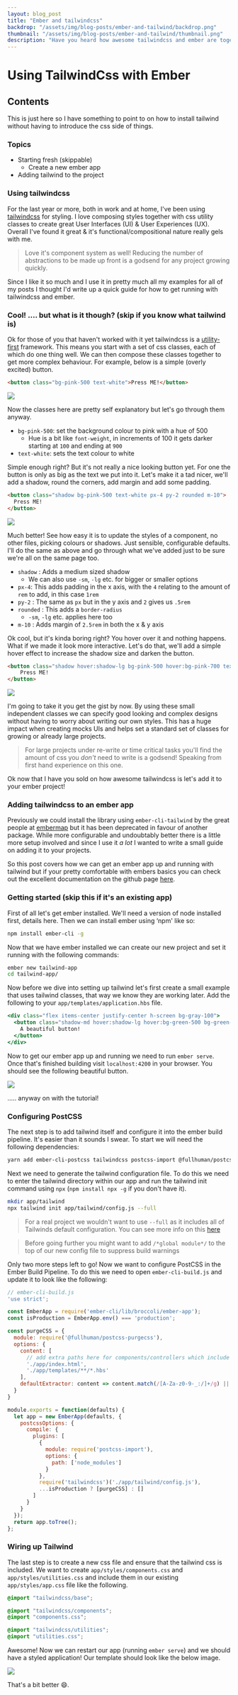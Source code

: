 ```yaml
---
layout: blog_post
title: "Ember and tailwindcss"
backdrop: "/assets/img/blog-posts/ember-and-tailwind/backdrop.png"
thumbnail: "/assets/img/blog-posts/ember-and-tailwind/thumbnail.png"
description: "Have you heard how awesome tailwindcss and ember are together!? ..."
---
```


# Using TailwindCss with Ember

## Contents
This is just here so I have something to point to on how to install tailwind without having to introduce the css side of things.

### Topics

- Starting fresh (skippable)
  - Create a new ember app
- Adding tailwind to the project

### Using tailwindcss

For the last year or more, both in work and at home, I've been using [tailwindcss](tailwindcss.com) for styling. I love composing styles together with css utility classes to create great User Interfaces (UI) & User Experiences (UX).  Overall I've found it great & it's functional/compositional nature really gels with me.

> Love it's component system as well! Reducing the number of abstractions to be made up front is a godsend for any project growing quickly.

Since I like it so much and I use it in pretty much all my examples for all of my posts I thought I'd write up a quick guide for how to get running with tailwindcss and ember.

### Cool! …. but what is it though? (skip if you know what tailwind is)
Ok for those of you that haven't worked with it yet tailwindcss is a [utility-first](https://tailwindcss.com/docs/utility-first/) framework. This means you start with a set of css classes, each of which do one thing well. We can then compose these classes together to get more complex behaviour. For example, below is a simple (overly excited) button.

```html
<button class="bg-pink-500 text-white">Press ME!</button>
```

<div class="flex justify-center my-6">
  <img src="/assets/img/blog-posts/ember-and-tailwind/plain-button.png" />
</div>

Now the classes here are pretty self explanatory but let's go through them anyway.

- `bg-pink-500`: set the background colour to pink with a hue of 500
  - Hue is a bit like `font-weight`, in increments of 100 it gets darker starting at `100` and ending at `900`
- `text-white`: sets the text colour to white

Simple enough right? But it's not really a nice looking button yet. For one the button is only as big as the text we put into it. Let's make it a tad nicer, we'll add a shadow, round the corners, add margin and add some padding.

```html
<button class="shadow bg-pink-500 text-white px-4 py-2 rounded m-10">
  Press ME!
</button>
```

<div class="flex justify-center my-6">
  <img src="/assets/img/blog-posts/ember-and-tailwind/simple-button-step-2.png" />
</div>

Much better! See how easy it is to update the styles of a component, no other files, picking colours or shadows. Just sensible, configurable defaults. I'll do the same as above and go through what we've added just to be sure we're all on the same page too.

- `shadow` : Adds a medium sized shadow
  - We can also use `-sm`, `-lg` etc. for bigger or smaller options
- `px-4`: This adds padding in the x axis, with the `4` relating to the amount of `rem` to add, in this case `1rem`
- `py-2` : The same as `px` but in the y axis and `2` gives us `.5rem`
- `rounded` : This adds a `border-radius`
  - `-sm`, `-lg` etc. applies here too
- `m-10` : Adds margin of `2.5rem` in both the x & y axis

Ok cool, but it's kinda boring right? You hover over it and nothing happens. What if we made it look more interactive. Let's do that, we'll add a simple hover effect to increase the shadow size and darken the button.

```html
<button class="shadow hover:shadow-lg bg-pink-500 hover:bg-pink-700 text-white px-4 py-2 rounded m-10">
    Press ME!
</button>
```

<div class="flex justify-center my-6">
  <img src="/assets/img/blog-posts/ember-and-tailwind/button-hover.gif" />
</div>

I'm going to take it you get the gist by now. By using these small independent classes we can specify good looking and complex designs  without having to worry about writing our own styles. This has a huge impact when creating mocks UIs and helps set a standard set of classes for growing or already large projects.

> For large projects under re-write or time critical tasks you'll find the amount of css you _don't_ need to write is a godsend! Speaking from first hand experience on this one.

Ok now that I have you sold on how awesome tailwindcss is let's add it to your ember project!

### Adding tailwindcss to an ember app

Previously we could install the library using `ember-cli-tailwind` by the great people at [embermap](embermap.com) but it has been deprecated in favour of another package. While more configurable and undoubtably	better there is a little more setup involved and since I use it _a lot_ I wanted to write a small guide on adding it to your projects.

So this post covers how we can get an ember app up and running with tailwind but if your pretty comfortable with embers basics you can check out the excellent documentation on the github page [here](https://github.com/chrism/emberjs-tailwind-purgecss).

### Getting started (skip this if it's an existing app)
First of all let's get ember installed. We'll need a version of node installed first, details here. Then we can install ember using ‘npm' like so:

```bash
npm install ember-cli -g
```

Now that we have ember installed we can create our new project and set it running with the following commands:

```bash
ember new tailwind-app
cd tailwind-app/
```

Now before we dive into setting up tailwind let's first create a small example that uses tailwind classes, that way we know they are working later. Add the following to your `app/templates/application.hbs` file.

```hbs
<div class="flex items-center justify-center h-screen bg-gray-100">
  <button class="shadow-md hover:shadow-lg hover:bg-green-500 bg-green-400 text-white px-8 py-5 rounded">
    A beautiful button!
  </button>
</div>
```

Now to get our ember app up and running we need to run `ember serve`. Once that's finished building visit `localhost:4200` in your browser. You should see the following beautiful button.

<div class="flex justify-center my-6">
  <img src="/assets/img/blog-posts/ember-and-tailwind/plain-button.png" />
</div>

..... anyway on with the tutorial!

### Configuring PostCSS
The next step is to add tailwind itself and configure it into the ember build pipeline. It's easier than it sounds I swear. To start we will need the following dependencies:

```bash
yarn add ember-cli-postcss tailwindcss postcss-import @fullhuman/postcss-purgecss -D
```

Next we need to generate the tailwind configuration file. To do this we need to enter the tailwind directory within our app and run the tailwind init command using `npx` (`npm install npx -g` if you don't have it).

```bash
mkdir app/tailwind
npx tailwind init app/tailwind/config.js --full
```

> For a real project we wouldn't want to use `--full` as it includes all of Tailwinds default configuration. You can see more info on this [here](https://tailwindcss.com/docs/configuration/#creating-your-configuration-file)

> Before going further you might want to add `/*global module*/` to the top of our new config file to suppress build warnings

Only two more steps left to go! Now we want to configure PostCSS in the Ember Build Pipeline. To do this we need to open `ember-cli-build.js` and update it to look like the following:

```js
// ember-cli-build.js
'use strict';

const EmberApp = require('ember-cli/lib/broccoli/ember-app');
const isProduction = EmberApp.env() === 'production';

const purgeCSS = {
  module: require('@fullhuman/postcss-purgecss'),
  options: {
    content: [
      // add extra paths here for components/controllers which include tailwind classes
      './app/index.html',
      './app/templates/**/*.hbs'
    ],
    defaultExtractor: content => content.match(/[A-Za-z0-9-_:/]+/g) || []
  }
}

module.exports = function(defaults) {
  let app = new EmberApp(defaults, {
    postcssOptions: {
      compile: {
        plugins: [
          {
            module: require('postcss-import'),
            options: {
              path: ['node_modules']
            }
          },
          require('tailwindcss')('./app/tailwind/config.js'),
          ...isProduction ? [purgeCSS] : []
        ]
      }
    }
  });
  return app.toTree();
};
```

### Wiring up Tailwind
The last step is to create a new css file and ensure that the tailwind css is included. We want to create `app/styles/components.css` and `app/styles/utilities.css` and include them in our existing `app/styles/app.css` file like the following.

```css
@import "tailwindcss/base";

@import "tailwindcss/components";
@import "components.css";

@import "tailwindcss/utilities";
@import "utilities.css";
```

Awesome! Now we can restart our app (running `ember serve`) and we should have a styled application! Our template should look like the below image.

<div class="flex justify-center my-6">
  <img src="/assets/img/blog-posts/ember-and-tailwind/finished-button.png" />
</div>

That's a bit better 😄.
